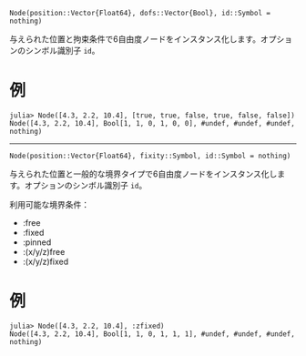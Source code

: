 ```
Node(position::Vector{Float64}, dofs::Vector{Bool}, id::Symbol = nothing)
```

与えられた位置と拘束条件で6自由度ノードをインスタンス化します。オプションのシンボル識別子 `id`。

# 例

```julia-repl
julia> Node([4.3, 2.2, 10.4], [true, true, false, true, false, false])
Node([4.3, 2.2, 10.4], Bool[1, 1, 0, 1, 0, 0], #undef, #undef, #undef, nothing)
```

---

```
Node(position::Vector{Float64}, fixity::Symbol, id::Symbol = nothing)
```

与えられた位置と一般的な境界タイプで6自由度ノードをインスタンス化します。オプションのシンボル識別子 `id`。

利用可能な境界条件：

  * :free
  * :fixed
  * :pinned
  * :(x/y/z)free
  * :(x/y/z)fixed

# 例

```julia-repl
julia> Node([4.3, 2.2, 10.4], :zfixed)
Node([4.3, 2.2, 10.4], Bool[1, 1, 0, 1, 1, 1], #undef, #undef, #undef, nothing)

```
